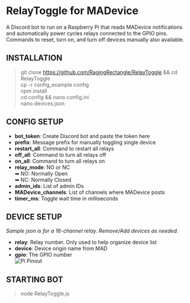 # RelayToggle for MADevice
A Discord bot to run on a Raspberry Pi that reads MADevice notifications and automatically power cycles relays connected to the GPIO pins.  Commands to reset, turn on, and turn off devices manually also available.


## INSTALLATION
> git clone https://github.com/RagingRectangle/RelayToggle && cd RelayToggle  
> cp -r config_example config  
> npm install  
> cd config && nano config.ini  
> nano devices.json  


## CONFIG SETUP
* **bot_token**: Create Discord bot and paste the token here
* **prefix**: Message prefix for manually toggling single device
* **restart_all**: Command to restart all relays
* **off_all**: Command to turn all relays off
* **on_all**: Command to turn all relays on
* **relay_mode**: NO or NC  
➡ NO: Normally Open  
➡ NC: Normally Closed
* **admin_ids**: List of admin IDs
* **MADevice_channels**: List of channels where MADevice posts
* **timer_ms**: Toggle wait time in milliseconds


## DEVICE SETUP
*Sample json is for a 16-channel relay. Remove/Add devices as needed.*  

* **relay**: Relay number.  Only used to help organize device list
* **device**: Device origin name from MAD
* **gpio**: The GPIO number  
![Pi Pinout](https://www.raspberrypi.org/documentation/usage/gpio/images/GPIO-Pinout-Diagram-2.png)


## STARTING BOT
> node RelayToggle.js